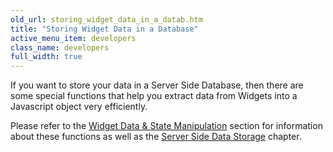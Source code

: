```yaml
---
old_url: storing_widget_data_in_a_datab.htm
title: "Storing Widget Data in a Database"
active_menu_item: developers
class_name: developers
full_width: true
---
```



If you want to store your data in a Server Side Database, then there are some special functions that help you extract data from Widgets into a Javascript object very efficiently.

Please refer to the [Widget Data & State Manipulation](/developers/documentation/scripting-apis/client-api/widget-data-state-manipulation/) section for information about these functions as well as the [Server Side Data Storage](/developers/documentation/product-guide/data-storage/server-side-data-storage/) chapter.

